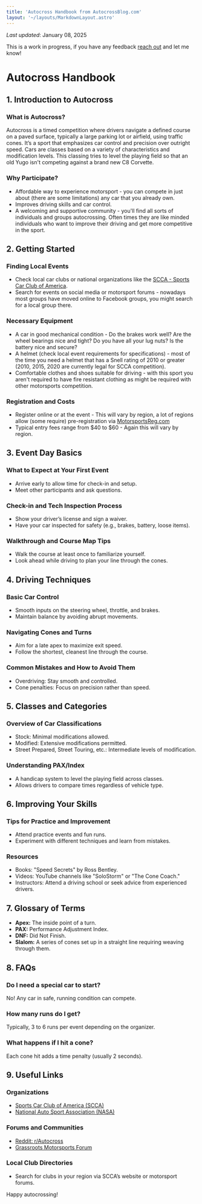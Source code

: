 ```yaml
---
title: 'Autocross Handbook from AutocrossBlog.com'
layout: '~/layouts/MarkdownLayout.astro'
---
```


_Last updated_: January 08, 2025

This is a work in progress, if you have any feedback [reach out](/contact) and let me know!

# Autocross Handbook

## 1. Introduction to Autocross

### What is Autocross?
Autocross is a timed competition where drivers navigate a defined course on a paved surface, typically a large parking lot or airfield, using traffic cones. It’s a sport that emphasizes car control and precision over outright speed. Cars are classes based on a variety of characteristics and modification levels. This classing tries to level the playing field so that an old Yugo isn't competing against a brand new C8 Corvette.

### Why Participate?
- Affordable way to experience motorsport - you can compete in just about (there are some limitations) any car that you already own. 
- Improves driving skills and car control.
- A welcoming and supportive community - you'll find all sorts of individuals and groups autocrossing. Often times they are like minded individuals who want to improve their driving and get more competitive in the sport. 

## 2. Getting Started

### Finding Local Events
- Check local car clubs or national organizations like the [SCCA - Sports Car Club of America](https://www.scca.com/).
- Search for events on social media or motorsport forums - nowadays most groups have moved online to Facebook groups, you might search for a local group there.

### Necessary Equipment
- A car in good mechanical condition - Do the brakes work well? Are the wheel bearings nice and tight? Do you have all your lug nuts? Is the battery nice and secure?
- A helmet (check local event requirements for specifications) - most of the time you need a helmet that has a Snell rating of 2010 or greater (2010, 2015, 2020 are currently legal for SCCA competition). 
- Comfortable clothes and shoes suitable for driving - with this sport you aren't required to have fire resistant clothing as might be required with other motorsports competition.

### Registration and Costs
- Register online or at the event - This will vary by region, a lot of regions allow (some require) pre-registration via [MotorsportsReg.com](https://www.motorsportsreg.com)
- Typical entry fees range from $40 to $60 - Again this will vary by region. 



## 3. Event Day Basics

### What to Expect at Your First Event
- Arrive early to allow time for check-in and setup.
- Meet other participants and ask questions.

### Check-in and Tech Inspection Process
- Show your driver’s license and sign a waiver.
- Have your car inspected for safety (e.g., brakes, battery, loose items).

### Walkthrough and Course Map Tips
- Walk the course at least once to familiarize yourself.
- Look ahead while driving to plan your line through the cones.



## 4. Driving Techniques

### Basic Car Control
- Smooth inputs on the steering wheel, throttle, and brakes.
- Maintain balance by avoiding abrupt movements.

### Navigating Cones and Turns
- Aim for a late apex to maximize exit speed.
- Follow the shortest, cleanest line through the course.

### Common Mistakes and How to Avoid Them
- Overdriving: Stay smooth and controlled.
- Cone penalties: Focus on precision rather than speed.



## 5. Classes and Categories

### Overview of Car Classifications
- Stock: Minimal modifications allowed.
- Modified: Extensive modifications permitted.
- Street Prepared, Street Touring, etc.: Intermediate levels of modification.

### Understanding PAX/Index
- A handicap system to level the playing field across classes.
- Allows drivers to compare times regardless of vehicle type.



## 6. Improving Your Skills

### Tips for Practice and Improvement
- Attend practice events and fun runs.
- Experiment with different techniques and learn from mistakes.

### Resources
- Books: "Speed Secrets" by Ross Bentley.
- Videos: YouTube channels like "SoloStorm" or "The Cone Coach."
- Instructors: Attend a driving school or seek advice from experienced drivers.



## 7. Glossary of Terms
- **Apex:** The inside point of a turn.
- **PAX:** Performance Adjustment Index.
- **DNF:** Did Not Finish.
- **Slalom:** A series of cones set up in a straight line requiring weaving through them.



## 8. FAQs

### Do I need a special car to start?
No! Any car in safe, running condition can compete.

### How many runs do I get?
Typically, 3 to 6 runs per event depending on the organizer.

### What happens if I hit a cone?
Each cone hit adds a time penalty (usually 2 seconds).



## 9. Useful Links

### Organizations
- [Sports Car Club of America (SCCA)](https://www.scca.com/)
- [National Auto Sport Association (NASA)](https://www.nasaproracing.com/)

### Forums and Communities
- [Reddit: r/Autocross](https://www.reddit.com/r/Autocross/)
- [Grassroots Motorsports Forum](https://grassrootsmotorsports.com/forum/)

### Local Club Directories
- Search for clubs in your region via SCCA’s website or motorsport forums.



Happy autocrossing!
